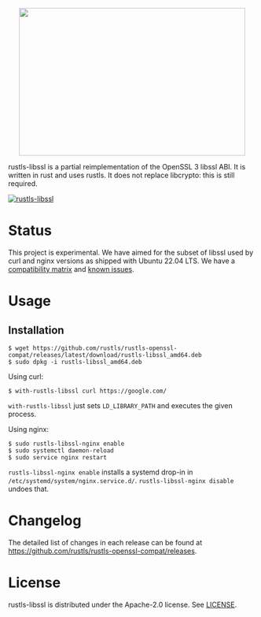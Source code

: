 <p align="center">
  <img width="460" height="300" src="https://raw.githubusercontent.com/rustls/rustls/main/admin/rustls-logo-web.png">
</p>

rustls-libssl is a partial reimplementation of the OpenSSL 3 libssl ABI.
It is written in rust and uses rustls.  It does not replace libcrypto:
this is still required.

[![rustls-libssl](https://github.com/rustls/rustls-openssl-compat/actions/workflows/libssl.yaml/badge.svg)](https://github.com/rustls/rustls-openssl-compat/actions/workflows/libssl.yaml)

# Status

This project is experimental.  We have aimed for the subset of libssl
used by curl and nginx versions as shipped with Ubuntu 22.04 LTS.
We have a [compatibility matrix](MATRIX.md) and
[known issues](https://github.com/rustls/rustls-openssl-compat/issues).

# Usage

## Installation
```shell
$ wget https://github.com/rustls/rustls-openssl-compat/releases/latest/download/rustls-libssl_amd64.deb
$ sudo dpkg -i rustls-libssl_amd64.deb
```

Using curl:

```shell
$ with-rustls-libssl curl https://google.com/
```

`with-rustls-libssl` just sets `LD_LIBRARY_PATH` and executes the given process.

Using nginx:

```shell
$ sudo rustls-libssl-nginx enable
$ sudo systemctl daemon-reload
$ sudo service nginx restart
```

`rustls-libssl-nginx enable` installs a systemd drop-in in `/etc/systemd/system/nginx.service.d/`.
`rustls-libssl-nginx disable` undoes that.

# Changelog
The detailed list of changes in each release can be found at
https://github.com/rustls/rustls-openssl-compat/releases.

# License
rustls-libssl is distributed under the Apache-2.0 license. See [LICENSE](LICENSE).
